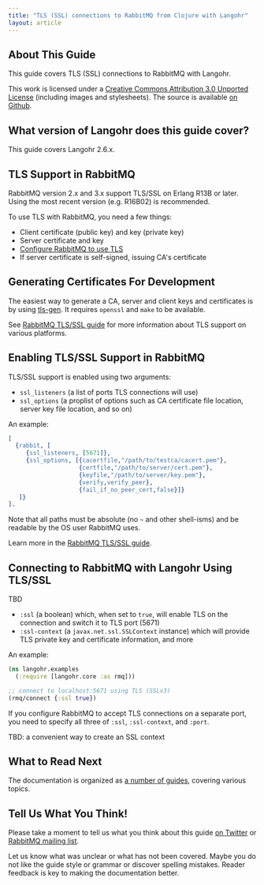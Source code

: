 ```yaml
---
title: "TLS (SSL) connections to RabbitMQ from Clojure with Langohr"
layout: article
---
```


## About This Guide

This guide covers TLS (SSL) connections to RabbitMQ with Langohr.

This work is licensed under a <a rel="license" href="http://creativecommons.org/licenses/by/3.0/">Creative Commons Attribution 3.0 Unported License</a>
(including images and stylesheets). The source is available [on Github](https://github.com/clojurewerkz/langohr.docs).


## What version of Langohr does this guide cover?

This guide covers Langohr 2.6.x.


## TLS Support in RabbitMQ

RabbitMQ version 2.x and 3.x support TLS/SSL on Erlang R13B or later. Using the most
recent version (e.g. R16B02) is recommended.

To use TLS with RabbitMQ, you need a few things:

 * Client certificate (public key) and key (private key)
 * Server certificate and key
 * [Configure RabbitMQ to use TLS](http://www.rabbitmq.com/ssl.html)
 * If server certificate is self-signed, issuing CA's certificate


## Generating Certificates For Development

The easiest way to generate a CA, server and client keys and certificates is by using
[tls-gen](https://github.com/ruby-amqp/tls-gen/). It requires `openssl` and `make` to be
available.

See [RabbitMQ TLS/SSL guide](http://www.rabbitmq.com/ssl.html) for more information
about TLS support on various platforms.


## Enabling TLS/SSL Support in RabbitMQ

TLS/SSL support is enabled using two arguments:

 * `ssl_listeners` (a list of ports TLS connections will use)
 * `ssl_options` (a proplist of options such as CA certificate file location, server key file location, and so on)

 An example:

``` erlang
[
  {rabbit, [
     {ssl_listeners, [5671]},
     {ssl_options, [{cacertfile,"/path/to/testca/cacert.pem"},
                    {certfile,"/path/to/server/cert.pem"},
                    {keyfile,"/path/to/server/key.pem"},
                    {verify,verify_peer},
                    {fail_if_no_peer_cert,false}]}
   ]}
].
```

Note that all paths must be absolute (no `~` and other shell-isms) and be readable
by the OS user RabbitMQ uses.

Learn more in the [RabbitMQ TLS/SSL guide](http://www.rabbitmq.com/ssl.html).

## Connecting to RabbitMQ with Langohr Using TLS/SSL

TBD

 * `:ssl` (a boolean) which, when set to `true`, will enable TLS on the connection and switch it to TLS port (5671)
 * `:ssl-context` (a `javax.net.ssl.SSLContext` instance) which will provide TLS private key and certificate information, and more

An example:

``` clojure
(ns langohr.examples
  (:require [langohr.core :as rmq]))

;; connect to localhost:5671 using TLS (SSLv3)
(rmq/connect {:ssl true})
```

If you configure RabbitMQ to accept TLS connections on a separate port, you need to
specify all three of `:ssl`, `:ssl-context`, and `:port`.

TBD: a convenient way to create an SSL context

## What to Read Next

The documentation is organized as [a number of
guides](/articles/guides.html), covering various topics.


## Tell Us What You Think!

Please take a moment to tell us what you think about this guide [on
Twitter](http://twitter.com/clojurewerkz) or [RabbitMQ mailing
list](https://lists.rabbitmq.com/cgi-bin/mailman/listinfo/rabbitmq-discuss).

Let us know what was unclear or what has not been covered. Maybe you
do not like the guide style or grammar or discover spelling
mistakes. Reader feedback is key to making the documentation better.
